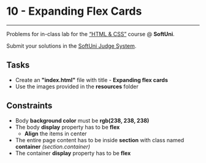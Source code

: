 # 10 - Expanding Flex Cards
------
Problems for in-class lab for the [“HTML & CSS”](https://softuni.bg/trainings/2784/html-and-css-february-2020) course @ **SoftUni**.

Submit your solutions in the [SoftUni Judge System](https://judge.softuni.bg/Contests/1236/Flexbox).

## Tasks
 * Create an **"index.html"** file with title - **Expanding flex cards**
 * Use the images provided in the **resources** folder

## Constraints 
 * Body **background color** must be **rgb(238, 238, 238)**
 * The body **display** property has to be **flex**
	* **Align** the items in center 
 * The entire page content has to be inside **section** with class named **container** *(section.container)*
 * The container **display** property has to be **flex**